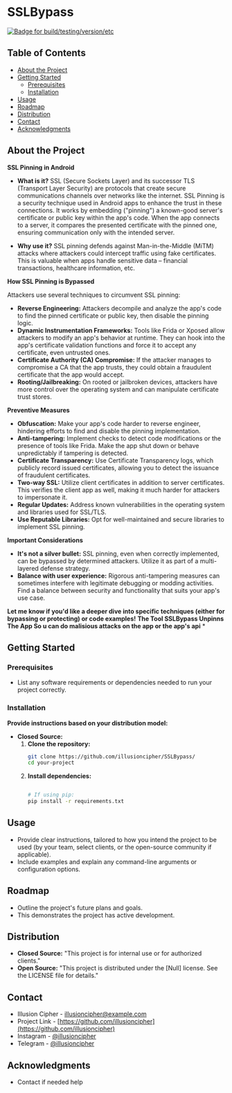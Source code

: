 # SSLBypass

[![Badge for build/testing/version/etc](https://img.shields.io/badge/<Working>-<2>-<COLOR>.svg)](link-to-badge-details) 




## Table of Contents
* [About the Project](#about-the-project)
* [Getting Started](#getting-started)
   * [Prerequisites](#prerequisites)
   * [Installation](#installation)
* [Usage](#usage)
* [Roadmap](#roadmap)
* [Distribution](#distribution)
* [Contact](#contact)
* [Acknowledgments](#acknowledgments)

## About the Project

**SSL Pinning in Android**

* **What is it?** SSL (Secure Sockets Layer) and its successor TLS (Transport Layer Security) are protocols that create secure communications channels over networks like the internet.  SSL Pinning is a security technique used in Android apps to enhance the trust in these connections. It works by embedding ("pinning") a known-good server's certificate or public key within the app's code. When the app connects to a server, it compares the presented certificate with the pinned one, ensuring communication only with the intended server.

* **Why use it?** SSL pinning defends against Man-in-the-Middle (MiTM) attacks where attackers could intercept traffic using fake certificates.  This is valuable when apps handle sensitive data –  financial transactions, healthcare information, etc.

**How SSL Pinning is Bypassed**

Attackers use several techniques to circumvent SSL pinning:

* **Reverse Engineering:** Attackers decompile and analyze the app's code to find the pinned certificate or public key, then disable the pinning logic. 
* **Dynamic Instrumentation Frameworks:** Tools like Frida or Xposed allow attackers to modify an app's behavior at runtime. They can hook into the app's certificate validation functions and force it to accept any certificate, even untrusted ones. 
* **Certificate Authority (CA) Compromise:** If the attacker manages to compromise a CA that the app trusts, they could obtain a fraudulent certificate that the app would accept.
* **Rooting/Jailbreaking:** On rooted or jailbroken devices, attackers have more control over the operating system and can manipulate certificate trust stores.

**Preventive Measures**

* **Obfuscation:**  Make your app's code harder to reverse engineer, hindering efforts to find and disable the pinning implementation.
* **Anti-tampering:** Implement checks to detect code modifications or the presence of tools like Frida. Make the app shut down or behave unpredictably if tampering is detected.
* **Certificate Transparency:** Use Certificate Transparency logs, which publicly record issued certificates, allowing you to detect the issuance of fraudulent certificates.
* **Two-way SSL:**  Utilize client certificates in addition to server certificates. This verifies the client app as well, making it much harder for attackers to impersonate it.  
* **Regular Updates:**  Address known vulnerabilities in the operating system and libraries used for SSL/TLS. 
* **Use Reputable Libraries:** Opt for well-maintained and secure libraries to implement SSL pinning.

**Important Considerations**

* **It's not a silver bullet:** SSL pinning, even when correctly implemented, can be bypassed by determined attackers. Utilize it as part of a multi-layered defense strategy.
* **Balance with user experience:** Rigorous anti-tampering measures can sometimes interfere with legitimate debugging or modding activities. Find a balance between security and functionality that suits your app's use case.

**Let me know if you'd like a deeper dive into specific techniques (either for bypassing or protecting) or code examples!** 
**The Tool SSLBypass Unpinns The App So u can do malisious attacks on the app or the app's api** *

## Getting Started

### Prerequisites

* List any software requirements or dependencies needed to run your project correctly. 

### Installation

**Provide instructions based on your distribution model:**

* **Closed Source:**
    1. **Clone the repository:**
       ```bash
       git clone https://github.com/illusioncipher/SSLBypass/
       cd your-project 
       ```
    2. **Install dependencies:**
       ```bash

       # If using pip:
       pip install -r requirements.txt
       ```

## Usage

* Provide clear instructions, tailored to how you intend the project to be used (by your team, select clients, or the open-source community if applicable).
* Include examples and explain any command-line arguments or configuration options.

## Roadmap

* Outline the project's future plans and goals.
* This demonstrates the project has active development.

## Distribution

* **Closed Source:** "This project is for internal use or for authorized clients."
* **Open Source:**  "This project is distributed under the [Null] license. See the LICENSE file for details."

## Contact

* Illusion Cipher - illusioncipher@example.com 
* Project Link - [https://github.com/illusioncipher](https://github.com/illusioncipher)
* Instagram - [@illusioncipher](https://www.instagram.com/illusioncipher/)
* Telegram - [@illusioncipher](https://t.me/illusioncipher) 

## Acknowledgments

* Contact if needed help
